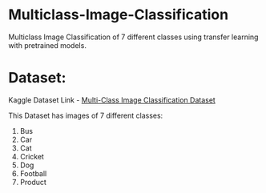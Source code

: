 # Multiclass-Image-Classification
Multiclass Image Classification of 7 different classes using transfer learning with pretrained models.

# Dataset:
Kaggle Dataset Link - [Multi-Class Image Classification Dataset](https://www.kaggle.com/datasets/snehamahata/image-classification-dataset)

This Dataset has images of 7 different classes:
1. Bus
2. Car
3. Cat
4. Cricket
5. Dog
6. Football
7. Product 

